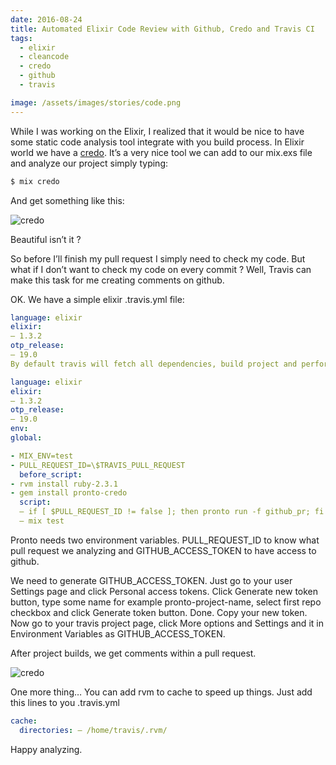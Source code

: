 ```yaml
---
date: 2016-08-24
title: Automated Elixir Code Review with Github, Credo and Travis CI
tags:
  - elixir
  - cleancode
  - credo
  - github
  - travis

image: /assets/images/stories/code.png
---
```


While I was working on the Elixir, I realized that it would be nice to have some static code analysis tool integrate with you build process. In Elixir world we have a [credo](https://github.com/rrrene/credo). It’s a very nice tool we can add to our mix.exs file and analyze our project simply typing:

```bash
$ mix credo
```

And get something like this:

![credo](/assets/images/content/credo.png)

Beautiful isn’t it ?

So before I’ll finish my pull request I simply need to check my code. But what if I don’t want to check my code on every commit ? Well, Travis can make this task for me creating comments on github.

OK. We have a simple elixir .travis.yml file:

```yaml
language: elixir
elixir:
— 1.3.2
otp_release:
— 19.0
By default travis will fetch all dependencies, build project and perform test. Now we need to add something that will analyze the code and create pull request comments. There is a nice tool named [pronto](https://github.com/mmozuras/pronto) and luckily have a credo [runner](https://github.com/carakan/pronto-credo). Let’s add it to .travis.yml.

language: elixir
elixir:
— 1.3.2
otp_release:
— 19.0
env:
global:

- MIX_ENV=test
- PULL_REQUEST_ID=\$TRAVIS_PULL_REQUEST
  before_script:
- rvm install ruby-2.3.1
- gem install pronto-credo
  script:
  — if [ $PULL_REQUEST_ID != false ]; then pronto run -f github_pr; fi
  — mix test
```

Pronto needs two environment variables. PULL_REQUEST_ID to know what pull request we analyzing and GITHUB_ACCESS_TOKEN to have access to github.

We need to generate GITHUB_ACCESS_TOKEN. Just go to your user Settings page and click Personal access tokens. Click Generate new token button, type some name for example pronto-project-name, select first repo checkbox and click Generate token button. Done. Copy your new token. Now go to your travis project page, click More options and Settings and it in Environment Variables as GITHUB_ACCESS_TOKEN.

After project builds, we get comments within a pull request.

![credo](/assets/images/content/credopr.png)

One more thing… You can add rvm to cache to speed up things. Just add this lines to you .travis.yml

```yaml
cache:
  directories: — /home/travis/.rvm/
```

Happy analyzing.
